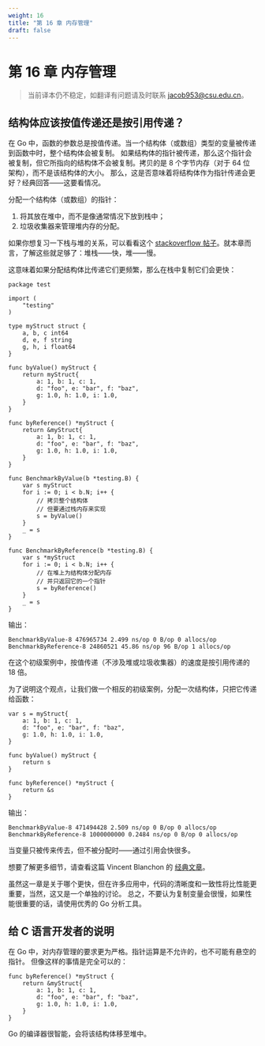 ```yaml
---
weight: 16
title: "第 16 章 内存管理"
draft: false
---
```


# 第 16 章 内存管理

> 当前译本仍不稳定，如翻译有问题请及时联系 jacob953@csu.edu.cn。

## 结构体应该按值传递还是按引用传递？

在 Go 中，函数的参数总是按值传递。当一个结构体（或数组）类型的变量被传递到函数中时，整个结构体会被复制。
如果结构体的指针被传递，那么这个指针会被复制，但它所指向的结构体不会被复制。拷贝的是 8 个字节内存（对于 64 位架构），而不是该结构体的大小。
那么，这是否意味着将结构体作为指针传递会更好？经典回答——这要看情况。

分配一个结构体（或数组）的指针：

1. 将其放在堆中，而不是像通常情况下放到栈中；
2. 垃圾收集器来管理堆内存的分配。

如果你想复习一下栈与堆的关系，可以看看这个 [stackoverflow 帖子](https://stackoverflow.com/questions/79923/what-and-where-are-the-stack-and-heap)。就本章而言，了解这些就足够了：堆栈——快，堆——慢。

这意味着如果分配结构体比传递它们更频繁，那么在栈中复制它们会更快：

```Golang
package test

import (
    "testing"
)

type myStruct struct {
    a, b, c int64
    d, e, f string
    g, h, i float64
}

func byValue() myStruct {
    return myStruct{
        a: 1, b: 1, c: 1,
        d: "foo", e: "bar", f: "baz",
        g: 1.0, h: 1.0, i: 1.0,
    }
}

func byReference() *myStruct {
    return &myStruct{
        a: 1, b: 1, c: 1,
        d: "foo", e: "bar", f: "baz",
        g: 1.0, h: 1.0, i: 1.0,
    }
}

func BenchmarkByValue(b *testing.B) {
    var s myStruct
    for i := 0; i < b.N; i++ {
        // 拷贝整个结构体
        // 但要通过栈内存来实现
        s = byValue()
    }
    _ = s
}

func BenchmarkByReference(b *testing.B) {
    var s *myStruct
    for i := 0; i < b.N; i++ {
        // 在堆上为结构体分配内存
        // 并只返回它的一个指针
        s = byReference()
    }
    _ = s
}
```

输出：

```
BenchmarkByValue-8 476965734 2.499 ns/op 0 B/op 0 allocs/op 
BenchmarkByReference-8 24860521 45.86 ns/op 96 B/op 1 allocs/op
```

在这个初级案例中，按值传递（不涉及堆或垃圾收集器）的速度是按引用传递的 18 倍。

为了说明这个观点，让我们做一个相反的初级案例，分配一次结构体，只把它传递给函数：

```Golang
var s = myStruct{
    a: 1, b: 1, c: 1,
    d: "foo", e: "bar", f: "baz",
    g: 1.0, h: 1.0, i: 1.0,
}

func byValue() myStruct {
    return s
}

func byReference() *myStruct {
    return &s
}
```

输出：

```
BenchmarkByValue-8 471494428 2.509 ns/op 0 B/op 0 allocs/op
BenchmarkByReference-8 1000000000 0.2484 ns/op 0 B/op 0 allocs/op
```

当变量只被传来传去，但不被分配时——通过引用会快很多。

想要了解更多细节，请查看这篇 Vincent Blanchon 的 [经典文章](https://medium.com/a-journey-with-go/go-should-i-use-a-pointer-instead-of-a-copy-of-my-struct-44b43b104963)。

虽然这一章是关于哪个更快，但在许多应用中，代码的清晰度和一致性将比性能更重要，当然，这又是一个单独的讨论。
总之，不要认为复制变量会很慢，如果性能很重要的话，请使用优秀的 Go 分析工具。

## 给 C 语言开发者的说明

在 Go 中，对内存管理的要求更为严格。指针运算是不允许的，也不可能有悬空的指针。
但像这样的事情是完全可以的：

```Golang
func byReference() *myStruct {
    return &myStruct{
        a: 1, b: 1, c: 1,
        d: "foo", e: "bar", f: "baz",
        g: 1.0, h: 1.0, i: 1.0,
    }
}
```

Go 的编译器很智能，会将该结构体移至堆中。
